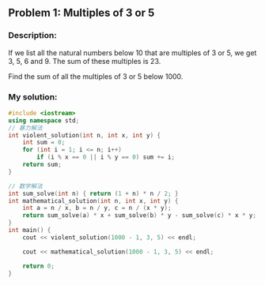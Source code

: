 ## Problem 1: Multiples of 3 or 5

### Description:

<p>If we list all the natural numbers below 10 that are multiples of 3 or 5, we get 3, 5, 6 and 9. The sum of these multiples is 23.</p>
<p>Find the sum of all the multiples of 3 or 5 below 1000.</p>

### My solution:

```cpp
#include <iostream>
using namespace std;
// 暴力解法
int violent_solution(int n, int x, int y) {
    int sum = 0;
    for (int i = 1; i <= n; i++)
        if (i % x == 0 || i % y == 0) sum += i;
    return sum;
}

// 数学解法
int sum_solve(int n) { return (1 + n) * n / 2; }
int mathematical_solution(int n, int x, int y) {
    int a = n / x, b = n / y, c = n / (x * y);
    return sum_solve(a) * x + sum_solve(b) * y - sum_solve(c) * x * y;
}
int main() {
    cout << violent_solution(1000 - 1, 3, 5) << endl;

    cout << mathematical_solution(1000 - 1, 3, 5) << endl;

    return 0;
}
```

